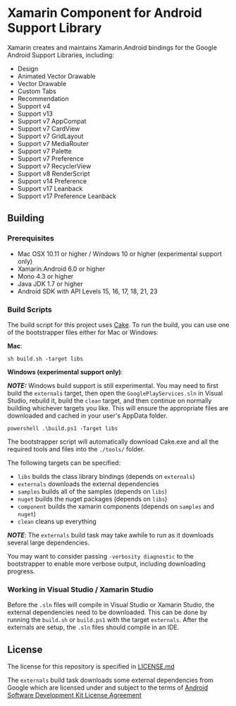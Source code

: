 # Xamarin Component for Android Support Library

Xamarin creates and maintains Xamarin.Android bindings for the Google Android Support Libraries, including:

 - Design
 - Animated Vector Drawable
 - Vector Drawable
 - Custom Tabs
 - Recommendation
 - Support v4
 - Support v13
 - Support v7 AppCompat
 - Support v7 CardView
 - Support v7 GridLayout
 - Support v7 MediaRouter
 - Support v7 Palette
 - Support v7 Preference
 - Support v7 RecyclerView
 - Support v8 RenderScript
 - Support v14 Preference
 - Support v17 Leanback
 - Support v17 Preference Leanback



## Building

### Prerequisites

- Mac OSX 10.11 or higher / Windows 10 or higher (experimental support only)
- Xamarin.Android 6.0 or higher
- Mono 4.3 or higher
- Java JDK 1.7 or higher
- Android SDK with API Levels 15, 16, 17, 18, 21, 23


### Build Scripts
The build script for this project uses [Cake](http://cakebuild.net).  To run the build, you can use one of the bootstrapper files either for Mac or Windows:

**Mac**:
```
sh build.sh -target libs
```

**Windows (experimental support only)**:

***NOTE:*** Windows build support is still experimental.  You may need to first build the `externals` target, then open the `GooglePlayServices.sln` in Visual Studio, rebuild it, build the `clean` target, and then continue on normally building whichever targets you like.  This will ensure the appropriate files are downloaded and cached in your user's AppData folder.

```
powershell .\build.ps1 -Target libs
```

The bootstrapper script will automatically download Cake.exe and all the required tools and files into the `./tools/` folder.

The following targets can be specified:

 - `libs` builds the class library bindings (depends on `externals`)
 - `externals` downloads the external dependencies
 - `samples` builds all of the samples (depends on `libs`)
 - `nuget` builds the nuget packages (depends on `libs`)
 - `component` builds the xamarin components (depends on `samples` and `nuget`)
 - `clean` cleans up everything

***NOTE***: The `externals` build task may take awhile to run as it downloads several large dependencies.

You may want to consider passing `-verbosity diagnostic` to the bootstrapper to enable more verbose output, including downloading progress.


### Working in Visual Studio / Xamarin Studio

Before the `.sln` files will compile in Visual Studio or Xamarin Studio, the external dependencies need to be downloaded.  This can be done by running the `build.sh` or `build.ps1` with the target `externals`.  After the externals are setup, the `.sln` files should compile in an IDE.


## License

The license for this repository is specified in
[LICENSE.md](LICENSE.md)

The `externals` build task downloads some external dependencies from Google which are licensed under and subject to the terms of [Android Software Development Kit License Agreement](http://developer.android.com/sdk/terms.html)
